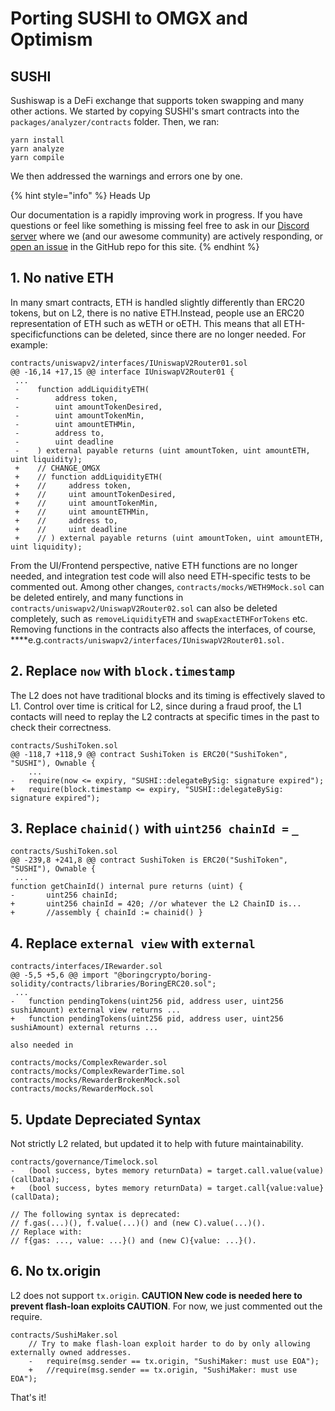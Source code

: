 # Porting SUSHI to OMGX and Optimism

## SUSHI

Sushiswap is a DeFi exchange that supports token swapping and many other actions. We started by copying SUSHI's smart contracts into the `packages/analyzer/contracts` folder. Then, we ran:

```
yarn install
yarn analyze
yarn compile
```

We then addressed the warnings and errors one by one.

{% hint style="info" %}
Heads Up

Our documentation is a rapidly improving work in progress. If you have questions or feel like something is missing feel free to ask in our [Discord server](https://omg.eco/support) where we \(and our awesome community\) are actively responding, or [open an issue](https://github.com/ScopeLift/ovm-uniswap-v2-core) in the GitHub repo for this site.
{% endhint %}

## **1. No native ETH**

In many smart contracts, ETH is handled slightly differently than ERC20 tokens, but on L2, there is no native ETH.Instead, people use an ERC20 representation of ETH such as wETH or oETH. This means that all ETH-specificfunctions can be deleted, since there are no longer needed. For example:

```text
contracts/uniswapv2/interfaces/IUniswapV2Router01.sol
@@ -16,14 +17,15 @@ interface IUniswapV2Router01 {
 ...
 -    function addLiquidityETH(
 -        address token,
 -        uint amountTokenDesired,
 -        uint amountTokenMin,
 -        uint amountETHMin,
 -        address to,
 -        uint deadline
 -    ) external payable returns (uint amountToken, uint amountETH, uint liquidity);
 +    // CHANGE_OMGX
 +    // function addLiquidityETH(
 +    //     address token,
 +    //     uint amountTokenDesired,
 +    //     uint amountTokenMin,
 +    //     uint amountETHMin,
 +    //     address to,
 +    //     uint deadline
 +    // ) external payable returns (uint amountToken, uint amountETH, uint liquidity);
```

From the UI/Frontend perspective, native ETH functions are no longer needed, and integration test code will also need ETH-specific tests to be commented out. Among other changes, `contracts/mocks/WETH9Mock.sol` can be deleted entirely, and many functions in `contracts/uniswapv2/UniswapV2Router02.sol` can also be deleted completely, such as `removeLiquidityETH` and `swapExactETHForTokens` etc. Removing functions in the contracts also affects the interfaces, of course, ****e.g.`contracts/uniswapv2/interfaces/IUniswapV2Router01.sol.`

## **2. Replace `now` with `block.timestamp`**

The L2 does not have traditional blocks and its timing is effectively slaved to L1. Control over time is critical for L2, since during a fraud proof, the L1 contacts will need to replay the L2 contracts at specific times in the past to check their correctness.

```text
contracts/SushiToken.sol
@@ -118,7 +118,9 @@ contract SushiToken is ERC20("SushiToken", "SUSHI"), Ownable { 
    ...
-   require(now <= expiry, "SUSHI::delegateBySig: signature expired");
+   require(block.timestamp <= expiry, "SUSHI::delegateBySig: signature expired");
```

## **3.** Replace `chainid()` with `uint256 chainId =` _`_`_

```text
contracts/SushiToken.sol
@@ -239,8 +241,8 @@ contract SushiToken is ERC20("SushiToken", "SUSHI"), Ownable {
 ...
function getChainId() internal pure returns (uint) {
-       uint256 chainId;
+       uint256 chainId = 420; //or whatever the L2 ChainID is...
+       //assembly { chainId := chainid() }
```

## **4.** Replace `external view` with `external`

```text
contracts/interfaces/IRewarder.sol
@@ -5,5 +5,6 @@ import "@boringcrypto/boring-solidity/contracts/libraries/BoringERC20.sol";
 ...
-   function pendingTokens(uint256 pid, address user, uint256 sushiAmount) external view returns ...
+   function pendingTokens(uint256 pid, address user, uint256 sushiAmount) external returns ...

also needed in

contracts/mocks/ComplexRewarder.sol
contracts/mocks/ComplexRewarderTime.sol
contracts/mocks/RewarderBrokenMock.sol
contracts/mocks/RewarderMock.sol 
```

## **5.** Update Depreciated Syntax

Not strictly L2 related, but updated it to help with future maintainability.

```text
contracts/governance/Timelock.sol
-   (bool success, bytes memory returnData) = target.call.value(value)(callData);
+   (bool success, bytes memory returnData) = target.call{value:value}(callData);

// The following syntax is deprecated: 
// f.gas(...)(), f.value(...)() and (new C).value(...)().
// Replace with:
// f{gas: ..., value: ...}() and (new C){value: ...}().
```

## **6.** No tx.origin

L2 does not support `tx.origin`. **CAUTION New code is needed here to prevent flash-loan exploits CAUTION**. For now, we just commented out the require.

```text
contracts/SushiMaker.sol
    // Try to make flash-loan exploit harder to do by only allowing externally owned addresses.
    -   require(msg.sender == tx.origin, "SushiMaker: must use EOA");
    +   //require(msg.sender == tx.origin, "SushiMaker: must use EOA");
```

That's it!


